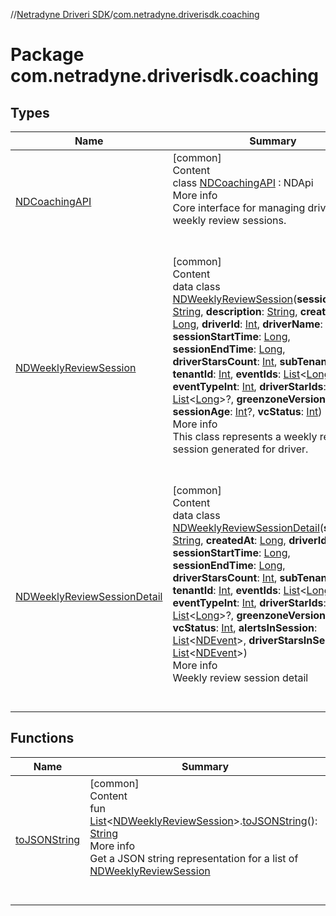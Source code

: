 //[Netradyne Driveri SDK](../index.md)/[com.netradyne.driverisdk.coaching](index.md)



# Package com.netradyne.driverisdk.coaching  


## Types  
  
|  Name|  Summary| 
|---|---|
| <a name="com.netradyne.driverisdk.coaching/NDCoachingAPI///PointingToDeclaration/"></a>[NDCoachingAPI](-n-d-coaching-a-p-i/index.md)| <a name="com.netradyne.driverisdk.coaching/NDCoachingAPI///PointingToDeclaration/"></a>[common]  <br>Content  <br>class [NDCoachingAPI](-n-d-coaching-a-p-i/index.md) : NDApi  <br>More info  <br>Core interface for managing driver's weekly review sessions.  <br><br><br>
| <a name="com.netradyne.driverisdk.coaching/NDWeeklyReviewSession///PointingToDeclaration/"></a>[NDWeeklyReviewSession](-n-d-weekly-review-session/index.md)| <a name="com.netradyne.driverisdk.coaching/NDWeeklyReviewSession///PointingToDeclaration/"></a>[common]  <br>Content  <br>data class [NDWeeklyReviewSession](-n-d-weekly-review-session/index.md)(**sessionId**: [String](https://kotlinlang.org/api/latest/jvm/stdlib/kotlin/-string/index.html), **description**: [String](https://kotlinlang.org/api/latest/jvm/stdlib/kotlin/-string/index.html), **createdAt**: [Long](https://kotlinlang.org/api/latest/jvm/stdlib/kotlin/-long/index.html), **driverId**: [Int](https://kotlinlang.org/api/latest/jvm/stdlib/kotlin/-int/index.html), **driverName**: [String](https://kotlinlang.org/api/latest/jvm/stdlib/kotlin/-string/index.html)?, **sessionStartTime**: [Long](https://kotlinlang.org/api/latest/jvm/stdlib/kotlin/-long/index.html), **sessionEndTime**: [Long](https://kotlinlang.org/api/latest/jvm/stdlib/kotlin/-long/index.html), **driverStarsCount**: [Int](https://kotlinlang.org/api/latest/jvm/stdlib/kotlin/-int/index.html), **subTenantId**: [Int](https://kotlinlang.org/api/latest/jvm/stdlib/kotlin/-int/index.html), **tenantId**: [Int](https://kotlinlang.org/api/latest/jvm/stdlib/kotlin/-int/index.html), **eventIds**: [List](https://kotlinlang.org/api/latest/jvm/stdlib/kotlin.collections/-list/index.html)<[Long](https://kotlinlang.org/api/latest/jvm/stdlib/kotlin/-long/index.html)>?, **eventTypeInt**: [Int](https://kotlinlang.org/api/latest/jvm/stdlib/kotlin/-int/index.html), **driverStarIds**: [List](https://kotlinlang.org/api/latest/jvm/stdlib/kotlin.collections/-list/index.html)<[Long](https://kotlinlang.org/api/latest/jvm/stdlib/kotlin/-long/index.html)>?, **greenzoneVersion**: [String](https://kotlinlang.org/api/latest/jvm/stdlib/kotlin/-string/index.html)?, **sessionAge**: [Int](https://kotlinlang.org/api/latest/jvm/stdlib/kotlin/-int/index.html)?, **vcStatus**: [Int](https://kotlinlang.org/api/latest/jvm/stdlib/kotlin/-int/index.html))  <br>More info  <br>This class represents a weekly review session generated for driver.  <br><br><br>
| <a name="com.netradyne.driverisdk.coaching/NDWeeklyReviewSessionDetail///PointingToDeclaration/"></a>[NDWeeklyReviewSessionDetail](-n-d-weekly-review-session-detail/index.md)| <a name="com.netradyne.driverisdk.coaching/NDWeeklyReviewSessionDetail///PointingToDeclaration/"></a>[common]  <br>Content  <br>data class [NDWeeklyReviewSessionDetail](-n-d-weekly-review-session-detail/index.md)(**sessionId**: [String](https://kotlinlang.org/api/latest/jvm/stdlib/kotlin/-string/index.html), **createdAt**: [Long](https://kotlinlang.org/api/latest/jvm/stdlib/kotlin/-long/index.html), **driverId**: [Int](https://kotlinlang.org/api/latest/jvm/stdlib/kotlin/-int/index.html), **sessionStartTime**: [Long](https://kotlinlang.org/api/latest/jvm/stdlib/kotlin/-long/index.html), **sessionEndTime**: [Long](https://kotlinlang.org/api/latest/jvm/stdlib/kotlin/-long/index.html), **driverStarsCount**: [Int](https://kotlinlang.org/api/latest/jvm/stdlib/kotlin/-int/index.html), **subTenantId**: [Int](https://kotlinlang.org/api/latest/jvm/stdlib/kotlin/-int/index.html), **tenantId**: [Int](https://kotlinlang.org/api/latest/jvm/stdlib/kotlin/-int/index.html), **eventIds**: [List](https://kotlinlang.org/api/latest/jvm/stdlib/kotlin.collections/-list/index.html)<[Long](https://kotlinlang.org/api/latest/jvm/stdlib/kotlin/-long/index.html)>?, **eventTypeInt**: [Int](https://kotlinlang.org/api/latest/jvm/stdlib/kotlin/-int/index.html), **driverStarIds**: [List](https://kotlinlang.org/api/latest/jvm/stdlib/kotlin.collections/-list/index.html)<[Long](https://kotlinlang.org/api/latest/jvm/stdlib/kotlin/-long/index.html)>?, **greenzoneVersion**: [String](https://kotlinlang.org/api/latest/jvm/stdlib/kotlin/-string/index.html)?, **vcStatus**: [Int](https://kotlinlang.org/api/latest/jvm/stdlib/kotlin/-int/index.html), **alertsInSession**: [List](https://kotlinlang.org/api/latest/jvm/stdlib/kotlin.collections/-list/index.html)<[NDEvent](../com.netradyne.driverisdk.events/-n-d-event/index.md)>, **driverStarsInSession**: [List](https://kotlinlang.org/api/latest/jvm/stdlib/kotlin.collections/-list/index.html)<[NDEvent](../com.netradyne.driverisdk.events/-n-d-event/index.md)>)  <br>More info  <br>Weekly review session detail  <br><br><br>


## Functions  
  
|  Name|  Summary| 
|---|---|
| <a name="com.netradyne.driverisdk.coaching//toJSONString/kotlin.collections.List[com.netradyne.driverisdk.coaching.NDWeeklyReviewSession]#/PointingToDeclaration/"></a>[toJSONString](to-j-s-o-n-string.md)| <a name="com.netradyne.driverisdk.coaching//toJSONString/kotlin.collections.List[com.netradyne.driverisdk.coaching.NDWeeklyReviewSession]#/PointingToDeclaration/"></a>[common]  <br>Content  <br>fun [List](https://kotlinlang.org/api/latest/jvm/stdlib/kotlin.collections/-list/index.html)<[NDWeeklyReviewSession](-n-d-weekly-review-session/index.md)>.[toJSONString](to-j-s-o-n-string.md)(): [String](https://kotlinlang.org/api/latest/jvm/stdlib/kotlin/-string/index.html)  <br>More info  <br>Get a JSON string representation for a list of [NDWeeklyReviewSession](-n-d-weekly-review-session/index.md)  <br><br><br>


